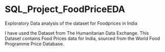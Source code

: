 # SQL_Project_FoodPriceEDA
Exploratory Data analysis of the dataset for Foodprices in India

I have used the Dataset from The Humanitarian Data Exchange. 
This Dataset contains Food Prices data for India, sourced from the World Food Programme Price Database.
